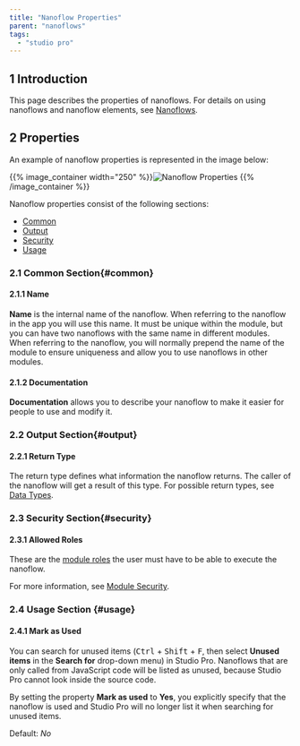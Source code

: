 ```yaml
---
title: "Nanoflow Properties"
parent: "nanoflows"
tags:
  - "studio pro"
---
```


## 1 Introduction

This page describes the properties of nanoflows. For details on using nanoflows and nanoflow elements, see [Nanoflows](nanoflows).

## 2 Properties

An example of nanoflow properties is represented in the image below:

{{% image_container width="250" %}}![Nanoflow Properties](attachments/microflows-and-nanoflows/nanoflow-properties.png)
{{% /image_container %}}

Nanoflow properties consist of the following sections:

* [Common](#common)
* [Output](#output)
* [Security](#security)
* [Usage](#usage)

### 2.1 Common Section{#common}

#### 2.1.1 Name

**Name** is the internal name of the nanoflow. When referring to the nanoflow in the app you will use this name. It must be unique within the module, but you can have two nanoflows with the same name in different modules. When referring to the nanoflow, you will normally prepend the name of the module to ensure uniqueness and allow you to use nanoflows in other modules.

#### 2.1.2 Documentation

**Documentation** allows you to describe your nanoflow to make it easier for people to use and modify it.

### 2.2 Output Section{#output}

#### 2.2.1 Return Type

The return type defines what information the nanoflow returns. The caller of the nanoflow will get a result of this type. For possible return types, see [Data Types](data-types).

### 2.3 Security Section{#security}

#### 2.3.1 Allowed Roles

These are the [module roles](module-security#module-role) the user must have to be able to execute the nanoflow.

For more information, see [Module Security](module-security).

### 2.4 Usage Section {#usage}

#### 2.4.1 Mark as Used

You can search for unused items (<kbd>Ctrl</kbd> + <kbd>Shift</kbd> + <kbd>F</kbd>, then select **Unused items** in the **Search for** drop-down menu) in Studio Pro. Nanoflows that are only called from JavaScript code will be listed as unused, because Studio Pro cannot look inside the source code.

By setting the property **Mark as used** to **Yes**, you explicitly specify that the nanoflow is used and Studio Pro will no longer list it when searching for unused items.

Default: *No*
